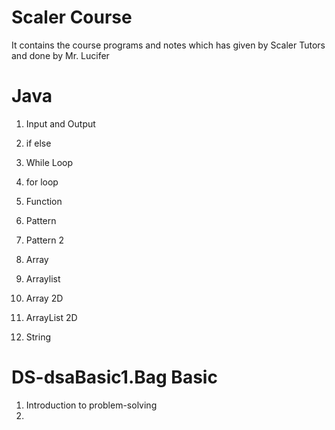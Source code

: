# Scaler Course
It contains the course programs and notes which has given by Scaler Tutors
and done by Mr. Lucifer

# Java 
1. Input and Output
2. if else

3. While Loop 
4. for loop 
5. Function 
6. Pattern 
7. Pattern 2 
8. Array 
9. Arraylist 
10. Array 2D 
11. ArrayList 2D 
12. String

# DS-dsaBasic1.Bag Basic
1. Introduction to problem-solving
2. 



